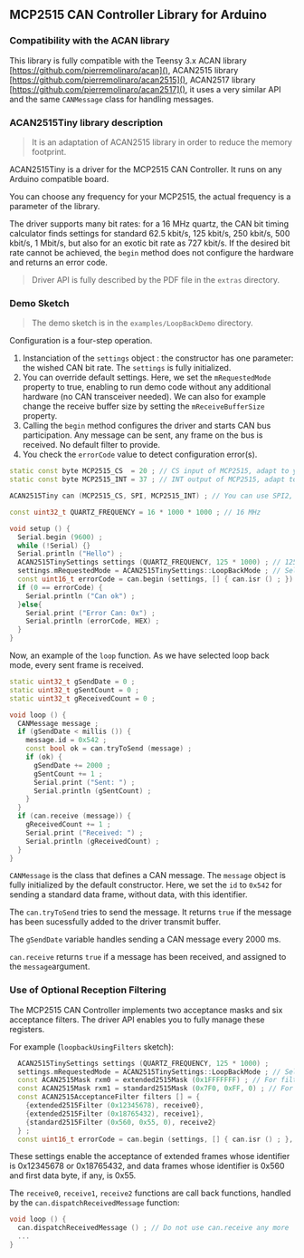 ## MCP2515 CAN Controller Library for Arduino

### Compatibility with the ACAN library

This library is fully compatible with the Teensy 3.x ACAN library [https://github.com/pierremolinaro/acan](), ACAN2515 library [https://github.com/pierremolinaro/acan2515](), ACAN2517 library [https://github.com/pierremolinaro/acan2517](), it uses a very similar API and the same `CANMessage` class for handling messages.

### ACAN2515Tiny library description

> It is an adaptation of ACAN2515 library in order to reduce the memory footprint.

ACAN2515Tiny is a driver for the MCP2515 CAN Controller. It runs on any Arduino compatible board.

You can choose any frequency for your MCP2515, the actual frequency is a parameter of the library.

The driver supports many bit rates: for a 16 MHz quartz, the CAN bit timing calculator finds settings for standard 62.5 kbit/s, 125 kbit/s, 250 kbit/s, 500 kbit/s, 1 Mbit/s, but also for an exotic bit rate as 727 kbit/s. If the desired bit rate cannot be achieved, the `begin` method does not configure the hardware and returns an error code.

> Driver API is fully described by the PDF file in the `extras` directory.

### Demo Sketch

> The demo sketch is in the `examples/LoopBackDemo` directory.

Configuration is a four-step operation.

1. Instanciation of the `settings` object : the constructor has one parameter: the wished CAN bit rate. The `settings` is fully initialized.
2. You can override default settings. Here, we set the `mRequestedMode` property to true, enabling to run demo code without any additional hardware (no CAN transceiver needed). We can also for example change the receive buffer size by setting the `mReceiveBufferSize` property.
3. Calling the `begin` method configures the driver and starts CAN bus participation. Any message can be sent, any frame on the bus is received. No default filter to provide.
4. You check the `errorCode` value to detect configuration error(s).

```cpp
static const byte MCP2515_CS  = 20 ; // CS input of MCP2515, adapt to your design
static const byte MCP2515_INT = 37 ; // INT output of MCP2515, adapt to your design

ACAN2515Tiny can (MCP2515_CS, SPI, MCP2515_INT) ; // You can use SPI2, SPI3, if provided by your microcontroller

const uint32_t QUARTZ_FREQUENCY = 16 * 1000 * 1000 ; // 16 MHz

void setup () {
  Serial.begin (9600) ;
  while (!Serial) {}
  Serial.println ("Hello") ;
  ACAN2515TinySettings settings (QUARTZ_FREQUENCY, 125 * 1000) ; // 125 kbit/s
  settings.mRequestedMode = ACAN2515TinySettings::LoopBackMode ; // Select loopback mode
  const uint16_t errorCode = can.begin (settings, [] { can.isr () ; }) ;
  if (0 == errorCode) {
    Serial.println ("Can ok") ;
  }else{
    Serial.print ("Error Can: 0x") ;
    Serial.println (errorCode, HEX) ;
  }
}
```

Now, an example of the `loop` function. As we have selected loop back mode, every sent frame is received.

```cpp
static uint32_t gSendDate = 0 ;
static uint32_t gSentCount = 0 ;
static uint32_t gReceivedCount = 0 ;

void loop () {
  CANMessage message ;
  if (gSendDate < millis ()) {
    message.id = 0x542 ;
    const bool ok = can.tryToSend (message) ;
    if (ok) {
      gSendDate += 2000 ;
      gSentCount += 1 ;
      Serial.print ("Sent: ") ;
      Serial.println (gSentCount) ;
    }
  }
  if (can.receive (message)) {
    gReceivedCount += 1 ;
    Serial.print ("Received: ") ;
    Serial.println (gReceivedCount) ;
  }
}
```
`CANMessage` is the class that defines a CAN message. The `message` object is fully initialized by the default constructor. Here, we set the `id` to `0x542` for sending a standard data frame, without data, with this identifier.

The `can.tryToSend` tries to send the message. It returns `true` if the message has been sucessfully added to the driver transmit buffer.

The `gSendDate` variable handles sending a CAN message every 2000 ms.

`can.receive` returns `true` if a message has been received, and assigned to the `message`argument.

### Use of Optional Reception Filtering

The MCP2515 CAN Controller implements two acceptance masks and six acceptance filters. The driver API enables you to fully manage these registers.

For example (`loopbackUsingFilters` sketch):

```cpp
  ACAN2515TinySettings settings (QUARTZ_FREQUENCY, 125 * 1000) ;
  settings.mRequestedMode = ACAN2515TinySettings::LoopBackMode ; // Select loopback mode
  const ACAN2515Mask rxm0 = extended2515Mask (0x1FFFFFFF) ; // For filter #0 and #1
  const ACAN2515Mask rxm1 = standard2515Mask (0x7F0, 0xFF, 0) ; // For filter #2 to #5
  const ACAN2515AcceptanceFilter filters [] = {
    {extended2515Filter (0x12345678), receive0},
    {extended2515Filter (0x18765432), receive1},
    {standard2515Filter (0x560, 0x55, 0), receive2}
  } ;
  const uint16_t errorCode = can.begin (settings, [] { can.isr () ; }, rxm0, rxm1, filters, 3) ;
```

These settings enable the acceptance of extended frames whose identifier is 0x12345678 or 0x18765432, and data frames whose identifier is 0x560 and first data byte, if any, is 0x55.

The `receive0`, `receive1`, `receive2` functions are call back functions, handled by the `can.dispatchReceivedMessage` function:


```cpp
void loop () {
  can.dispatchReceivedMessage () ; // Do not use can.receive any more
  ...
}
```
